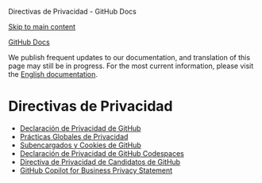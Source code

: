 Directivas de Privacidad - GitHub Docs

[Skip to main content](#main-content)

[](/es)[GitHub Docs](/es)

We publish frequent updates to our documentation, and translation of this page may still be in progress. For the most current information, please visit the [English documentation](/en).

Directivas de Privacidad
==========

* [Declaración de Privacidad de GitHub](/es/site-policy/privacy-policies/github-privacy-statement)
* [Prácticas Globales de Privacidad](/es/site-policy/privacy-policies/global-privacy-practices)
* [Subencargados y Cookies de GitHub](/es/site-policy/privacy-policies/github-subprocessors-and-cookies)
* [Declaración de Privacidad de GitHub Codespaces](/es/site-policy/privacy-policies/github-codespaces-privacy-statement)
* [Directiva de Privacidad de Candidatos de GitHub](/es/site-policy/privacy-policies/github-candidate-privacy-policy)
* [GitHub Copilot for Business Privacy Statement](/es/site-policy/privacy-policies/github-copilot-for-business-privacy-statement)
